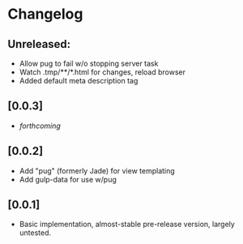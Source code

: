# Changelog

## Unreleased:
* Allow pug to fail w/o stopping server task
* Watch .tmp/**/*.html for changes, reload browser
* Added default meta description tag

## [0.0.3]
* *forthcoming*

## [0.0.2]

* Add "pug" (formerly Jade) for view templating
* Add gulp-data for use w/pug

## [0.0.1]

* Basic implementation, almost-stable pre-release version, largely untested. 
